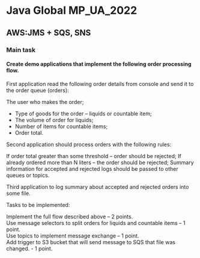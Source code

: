 # Java Global MP_UA_2022
## AWS:JMS + SQS, SNS
### Main task 

#### Create demo applications that implement the following order processing flow.

First application read the following order details from console and send it to the order queue (orders):

The user who makes the order;
* Type of goods for the order – liquids or countable item;
* The volume of order for liquids;
* Number of items for countable items;
* Order total.

Second application should process orders with the following rules:

If order total greater than some threshold – order should be rejected;
If already ordered more than N liters – the order should be rejected;
Summary information for accepted and rejected logs should be passed to other queues or topics.

Third application to log summary about accepted and rejected orders into some file.

Tasks to be implemented:

Implement the full flow described above – 2 points.<br>
Use message selectors to split orders for liquids and countable items – 1 point.<br>
Use topics to implement message exchange – 1 point.<br>
Add trigger to S3 bucket that will send message to SQS that file was changed. - 1 point.<br>
